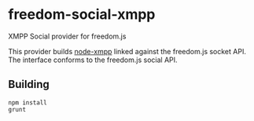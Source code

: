 freedom-social-xmpp
===================

XMPP Social provider for freedom.js

This provider builds [node-xmpp](https://github.com/node-xmpp/node-xmpp) linked against the freedom.js socket API.
The interface conforms to the freedom.js social API.


Building
--------

    npm install
    grunt

